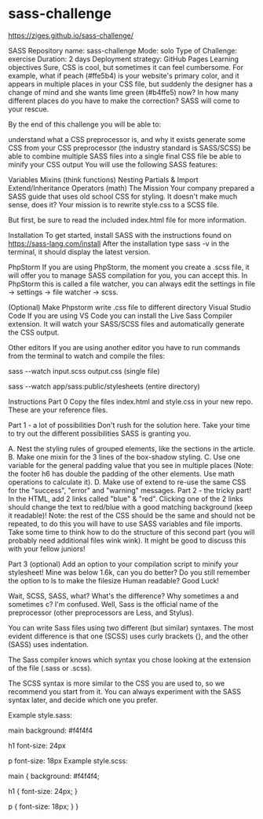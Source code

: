 # sass-challenge

https://ziges.github.io/sass-challenge/


SASS
Repository name: sass-challenge
Mode: solo
Type of Challenge: exercise
Duration: 2 days
Deployment strategy: GitHub Pages
Learning objectives
Sure, CSS is cool, but sometimes it can feel cumbersome. For example, what if peach (#ffe5b4) is your website's primary color, and it appears in multiple places in your CSS file, but suddenly the designer has a change of mind and she wants lime green (#b4ffe5) now? In how many different places do you have to make the correction? SASS will come to your rescue.

By the end of this challenge you will be able to:

understand what a CSS preprocessor is, and why it exists
generate some CSS from your CSS preprocessor (the industry standard is SASS/SCSS)
be able to combine multiple SASS files into a single final CSS file
be able to minify your CSS output
You will use the following SASS features:

Variables
Mixins (think functions)
Nesting
Partials & Import
Extend/Inheritance
Operators (math)
The Mission
Your company prepared a SASS guide that uses old school CSS for styling. It doesn't make much sense, does it? Your mission is to rewrite style.css to a SCSS file.

But first, be sure to read the included index.html file for more information.

Installation
To get started, install SASS with the instructions found on https://sass-lang.com/install
After the installation type sass -v in the terminal, it should display the latest version.

PhpStorm
If you are using PhpStorm, the moment you create a .scss file, it will offer you to manage SASS compilation for you, you can accept this. In PhpStorm this is called a file watcher, you can always edit the settings in file -> settings -> file watcher -> scss.

(Optional) Make Phpstorm write .css file to different directory
Visual Studio Code
If you are using VS Code you can install the Live Sass Compiler extension. It will watch your SASS/SCSS files and automatically generate the CSS output.

Other editors
If you are using another editor you have to run commands from the terminal to watch and compile the files:

sass --watch input.scss output.css (single file)

sass --watch app/sass:public/stylesheets (entire directory)

Instructions
Part 0
Copy the files index.html and style.css in your new repo. These are your reference files.

Part 1 - a lot of possibilities
Don't rush for the solution here. Take your time to try out the different possibilities SASS is granting you.

A. Nest the styling rules of grouped elements, like the sections in the article.
B. Make one mixin for the 3 lines of the box-shadow styling.
C. Use one variable for the general padding value that you see in multiple places (Note: the footer h6 has double the padding of the other elements. Use math operations to calculate it).
D. Make use of extend to re-use the same CSS for the "success", "error" and "warning" messages.
Part 2 - the tricky part!
In the HTML, add 2 links called "blue" & "red".
Clicking one of the 2 links should change the text to red/blue with a good matching background (keep it readable)!
Note: the rest of the CSS should be the same and should not be repeated, to do this you will have to use SASS variables and file imports.
Take some time to think how to do the structure of this second part (you will probably need additional files wink wink). It might be good to discuss this with your fellow juniors!

Part 3 (optional)
Add an option to your compilation script to minify your stylesheet!
Mine was below 1.6k, can you do better? Do you still remember the option to ls to make the filesize Human readable?
Good Luck!


Wait, SCSS, SASS, what? What's the difference? Why sometimes a and sometimes c? I'm confused.
Well, Sass is the official name of the preprocessor (other preprocessors are Less, and Stylus).

You can write Sass files using two different (but similar) syntaxes. The most evident difference is that one (SCSS) uses curly brackets {}, and the other (SASS) uses indentation.

The Sass compiler knows which syntax you chose looking at the extension of the file (.sass or .scss).

The SCSS syntax is more similar to the CSS you are used to, so we recommend you start from it. You can always experiment with the SASS syntax later, and decide which one you prefer.

Example style.sass:

main
  background: #f4f4f4

  h1
    font-size: 24px

  p
    font-size: 18px
Example style.scss:

main {
  background: #f4f4f4;

  h1 {
    font-size: 24px;
  }

  p {
    font-size: 18px;
  }
}
